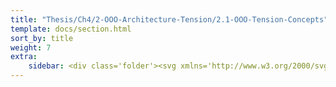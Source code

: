 ```yaml
---
title: "Thesis/Ch4/2-OOO-Architecture-Tension/2.1-OOO-Tension-Concepts"
template: docs/section.html
sort_by: title
weight: 7
extra:
    sidebar: <div class='folder'><svg xmlns='http://www.w3.org/2000/svg' viewBox='0 0 512 512'><path d='M448 96h-172.1L226.7 50.75C214.7 38.74 198.5 32 181.5 32H64C28.65 32 0 60.66 0 96v320c0 35.34 28.65 64 64 64h384c35.35 0 64-28.66 64-64V160C512 124.7 483.3 96 448 96zM64 80h117.5c4.273 0 8.293 1.664 11.31 4.688L256 144h192c8.822 0 16 7.176 16 16v32h-416V96C48 87.18 55.18 80 64 80zM448 432H64c-8.822 0-16-7.176-16-16V240h416V416C464 424.8 456.8 432 448 432z' /></svg></div>2.1-OOO-Tension-Concepts
---
```

